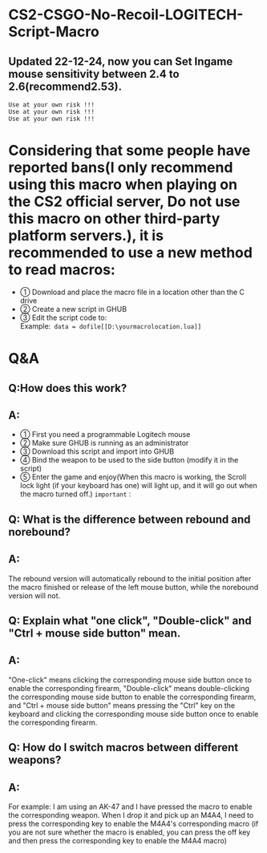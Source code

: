 # CS2-CSGO-No-Recoil-LOGITECH-Script-Macro
  ## Updated 22-12-24, now you can Set Ingame mouse sensitivity between 2.4 to 2.6(recommend2.53).  
  `Use at your own risk !!!`  
  `Use at your own risk !!!`  
  `Use at your own risk !!!`
# Considering that some people have reported bans(I only recommend using this macro when playing on the CS2 official server, Do not use this macro on other third-party platform servers.), it is recommended to use a new method to read macros:  
* ① Download and place the macro file in a location other than the C drive  
* ② Create a new script in GHUB  
* ③ Edit the script code to:  
Example:` data = dofile[[D:\yourmacrolocation.lua]]`  
# Q&A
  ## Q:How does this work?  
  ## A: 
  * ① First you need a programmable Logitech mouse  
  * ② Make sure GHUB is running as an administrator  
  * ③ Download this script and import into GHUB
  * ④ Bind the weapon to be used to the side button (modify it in the script)  
  * ⑤ Enter the game and enjoy(When this macro is working, the Scroll lock light (if your keyboard has one) will light up, and it will go out when the macro turned off.)
`important：`
## Q: What is the difference between rebound and norebound?  
## A:  
The rebound version will automatically rebound to the initial position after the macro finished or release of the left mouse button, while the norebound version will not.  
## Q: Explain what "one click", "Double-click" and "Ctrl + mouse side button" mean.  
## A:  
"One-click" means clicking the corresponding mouse side button once to enable the corresponding firearm, "Double-click" means double-clicking the corresponding mouse side button to enable the corresponding firearm, and "Ctrl + mouse side button" means pressing the "Ctrl" key on the keyboard and clicking the corresponding mouse side button once to enable the corresponding firearm.
## Q: How do I switch macros between different weapons?
## A:  
For example: I am using an AK-47 and I have pressed the macro to enable the corresponding weapon. When I drop it and pick up an M4A4, I need to press the corresponding key to enable the M4A4's corresponding macro (if you are not sure whether the macro is enabled, you can press the off key and then press the corresponding key to enable the M4A4 macro)
